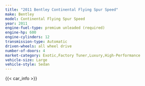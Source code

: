 ```yaml
---
title: "2011 Bentley Continental Flying Spur Speed"
make: Bentley
model: Continental Flying Spur Speed
year: 2011
engine-fuel-type: premium unleaded (required)
engine-hp: 600
engine-cylinders: 12
transmission-type: Automatic
driven-wheels: all wheel drive
number-of-doors: 4
market-category: Exotic,Factory Tuner,Luxury,High-Performance
vehicle-size: Large
vehicle-style: Sedan
---
```


{{< car_info >}}
